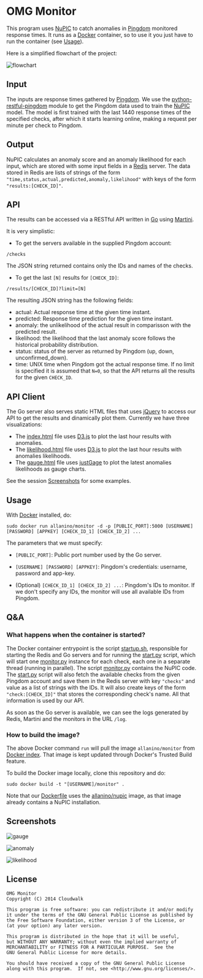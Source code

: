 # OMG Monitor

This program uses [NuPIC] to catch anomalies in [Pingdom] monitored response times. It runs as a [Docker] container, so to use it you just have to run the container (see [Usage](#usage)).

Here is a simplified flowchart of the project:

![flowchart](https://rawgithub.com/cloudwalkio/omg-monitor/images/images/omg-monitor-flow.svg)

## Input

The inputs are response times gathered by [Pingdom]. We use the [python-restful-pingdom] module to get the Pingdom data used to train the [NuPIC] model. The model is first trained with the last 1440 response times of the specified checks,
after which it starts learning online, making a request per minute per check to Pingdom. 

## Output

NuPIC calculates an anomaly score and an anomaly likelihood for each input, which are stored with some input fields in a [Redis] server. The data stored in Redis are lists of strings of the form `"time,status,actual,predicted,anomaly,likelihood"` with keys of the form `"results:[CHECK_ID]"`.

## API

The results can be accessed via a RESTful API written in [Go] using [Martini].

It is very simplistic:

* To get the servers available in the supplied Pingdom account:
```
/checks
```
The JSON string returned contains only the IDs and names of the checks.

* To get the last `[N]` results for `[CHECK_ID]`:
```
/results/[CHECK_ID]?limit=[N]
```
  The resulting JSON string has the following fields:
  * actual: Actual response time at the given time instant.
  * predicted: Response time prediction for the given time instant.
  * anomaly: the unlikelihood of the actual result in comparisson with the predicted result.
  * likelihood: the likelihood that the last anomaly score follows the historical probability distribution.
  * status: status of the server as returned by Pingdom (up, down, unconfirmed_down).
  * time: UNIX time when Pingdom got the actual response time.
  If no limit is specified it is assumed that `N=0`, so that the API returns all the results for the given `CHECK_ID`.

## API Client

The Go server also serves static HTML files that uses [jQuery] to access our API to get the results and dinamically plot them. Currently we have three visualizations:

* The [index.html][2] file uses [D3.js] to plot the last hour results with anomalies.
* The [likelihood.html][3] file uses [D3.js] to plot the last hour results with anomalies likelihoods.
* The [gauge.html][1] file uses [justGage] to plot the latest anomalies likelihoods as gauge charts. 

See the session [Screenshots](#screenshots) for some examples.

## Usage

With [Docker] installed, do:
```
sudo docker run allanino/monitor -d -p [PUBLIC_PORT]:5000 [USERNAME] [PASSWORD] [APPKEY] [CHECK_ID_1] [CHECK_ID_2] ...
```

The parameters that we must specify:

* `[PUBLIC_PORT]`: Public port number used by the Go server.

* `[USERNAME] [PASSWORD] [APPKEY]`: Pingdom's credentials: username, password and app-key.

* (Optional) `[CHECK_ID_1] [CHECK_ID_2] ...`: Pingdom's IDs to monitor. If we don't specify any IDs, the monitor will use all available IDs from Pingdom.

## Q&A

### What happens when the container is started?

The Docker container entrypoint is the script [startup.sh], responsible for starting the Redis and Go servers and for running the [start.py] script, which will start one [monitor.py] instance for each check, each one in a separate thread (running in parallel). The script [monitor.py] contains the NuPIC code. The [start.py] script will also fetch the available checks from the given Pingdom account and save them in the Redis server with key `"checks"` and value as a list of strings with the IDs. It will also create keys of the form `"check:[CHECK_ID]"` that stores the corresponding check's name. All that information is used by our API. 

As soon as the Go server is available, we can see the logs generated by Redis, Martini and the monitors in the URL `/log`. 

### How to build the image?

The above Docker command `run` will pull the image `allanino/monitor` from [Docker index][docker_image]. That image is kept updated through Docker's Trusted Build feature.

To build the Docker image locally, clone this repository and do:

    sudo docker build -t "[USERNAME]/monitor" .

Note that our [Dockerfile] uses the [allanino/nupic] image, as that image already contains a NuPIC installation.

## Screenshots


![gauge](https://rawgithub.com/cloudwalkio/omg-monitor/images/images/gauge.png)

![anomaly](https://rawgithub.com/cloudwalkio/omg-monitor/images/images/anomaly.png)

![likelihood](https://rawgithub.com/cloudwalkio/omg-monitor/images/images/likelihood.png)

License
-------
```
OMG Monitor
Copyright (C) 2014 Cloudwalk

This program is free software: you can redistribute it and/or modify
it under the terms of the GNU General Public License as published by
the Free Software Foundation, either version 3 of the License, or
(at your option) any later version.

This program is distributed in the hope that it will be useful,
but WITHOUT ANY WARRANTY; without even the implied warranty of
MERCHANTABILITY or FITNESS FOR A PARTICULAR PURPOSE.  See the
GNU General Public License for more details.

You should have received a copy of the GNU General Public License
along with this program.  If not, see <http://www.gnu.org/licenses/>.

```

[NuPIC]:https://github.com/numenta/nupic
[Docker]:https://www.docker.io/
[Pingdom]:https://www.pingdom.com/
[Redis]:http://redis.io/
[Martini]:https://github.com/codegangsta/martini
[Go]:http://golang.org/
[D3.js]:http://d3js.org/
[jQuery]:http://jquery.com/
[justGage]:http://justgage.com/
[python-restful-pingdom]:https://github.com/drcraig/python-restful-pingdom
[allanino/nupic]:https://github.com/allanino/docker-nupic

[Dockerfile]:https://github.com/allanino/omg-monitor/blob/master/Dockerfile
[monitor.py]:https://github.com/allanino/omg-monitor/blob/master/monitor/monitor.py
[start.py]:https://github.com/allanino/omg-monitor/blob/master/start.py
[startup.sh]:https://github.com/allanino/omg-monitor/blob/master/startup.sh
[docker_image]:https://index.docker.io/u/allanino/monitor/
[2]:https://github.com/allanino/omg-monitor/blob/master/server/public/index.html
[1]:https://github.com/allanino/omg-monitor/blob/master/server/public/gauge.html
[3]:https://github.com/allanino/omg-monitor/blob/master/server/public/likelihood.html

